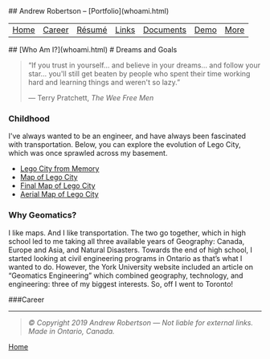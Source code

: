 <head>
	<link rel="stylesheet" href="../Style.css">
	<title>Andrew Robertson – Who Am I?</title>
</head>
## Andrew Robertson – [Portfolio](whoami.html)
<table>
<tr>
	<td><a href="robeandr.github.io">Home</a> <b></b></td>
	<td><a href="robeandr.github.io/xp.html">Career</a> <b></b></td>
	<td><a href="robeandr.github.io/resume.html">Résumé</a> <b></b></td>
	<td><a href="robeandr.github.io/text.html">Links</a> <b></b></td>
	<td><a href="robeandr.github.io/download.html">Documents</a> <b></b></td>
	<td><a href="robeandr.github.io/demo/index.html">Demo</a> <b></b></td>
	<td><a href="robeandr.github.io/map.html">More</a> </td>
</tr>
</table>
## [Who Am I?](whoami.html)
# Dreams and Goals

> “If you trust in yourself… and believe in your dreams… and follow your star… you'll still get beaten by people who spent their time working hard and learning things and weren't so lazy.”
>
>
> ― Terry Pratchett, _The Wee Free Men_

### Childhood
I've always wanted to be an engineer, and have always been fascinated with transportation. Below, you can explore the evolution of Lego City, which was once sprawled across my basement. 

- [Lego City from Memory](../Downloads/LCMem.jpg)
- [Map of Lego City](../Downloads/LCMap.jpg)
- [Final Map of Lego City](../Downloads/Lego_City.jpg)
- [Aerial Map of Lego City](../Downloads/AMapLC.jpg)

### Why Geomatics?
I like maps. And I like transportation. The two go together, which in high school led to me taking all three available years of Geography: Canada, Europe and Asia, and Natural Disasters. Towards the end of high school, I started looking at civil engineering programs in Ontario as that’s what I wanted to do. However, the York University website included an article on “Geomatics Engineering” which combined geography, technology, and engineering: three of my biggest interests. So, off I went to Toronto! 

###Career

***
> _© Copyright 2019 Andrew Robertson — Not liable for external links. Made in Ontario, Canada._

[Home](../index.html)